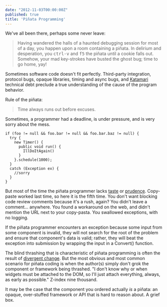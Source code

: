 ```yaml
---
date: "2012-11-03T00:00:00Z"
published: true
title: 'Piñata Programming'
---
```


We've all been there, perhaps some never leave:


> Having wandered the halls of a haunted debugging session for most of a day, you happen upon a room containing a piñata. In delirium and desperation, you <kbd>ctrl-v</kbd> and <kbd>f5</kbd> the piñata until a cookie falls out. Somehow, your mad key-strokes have busted the ghost bug; time to go home, yay!

Sometimes software code doesn't fit perfectly. Third-party integration, protocol bugs, opaque libraries, timing and async bugs, and <a href="http://en.wikipedia.org/wiki/Katamari_Damacy">Katamari</a> technical debt preclude a true understanding of the cause of the program behavior.

Rule of the piñata:

> Time always runs out before excuses.

Sometimes, a programmer had a deadline, is under pressure, and is very sorry about the mess.

    if (foo != null && foo.bar != null && foo.bar.baz != null) {
      try {
        new Timer() {
          public void run() {
            IllDoItAgain()
          }
        }.schedule(1000);
      }
      catch (Exception ex) {
        //sorry
      }
    }


But most of the time the piñata programmer lacks <a href="http://www.dodgycoder.net/2012/09/q-with-nine-great-programmers.html">taste</a> or <a href="http://martinfowler.com/bliki/TechnicalDebtQuadrant.html">prudence</a>. Copy-paste worked last time, so here it is the fifth time. You don't want blocking code review comments because it's a rush, again? You didn't leave a comment... anywhere. You found a workaround on the web, and didn't mention the URL next to your copy-pasta. You swallowed exceptions, with no logging.

If the piñata programmer encounters an exception because some input from some component is invalid, they will not search for the root of the problem and ensure that component's data is valid; rather, they will beat the exception into submission by wrapping the input in a Convert() function.

The blind thrashing that is characteristic of piñata programming is often the result of <a href="http://speakerdeck.com/bkeepers/why-our-code-smells?slide=11">divergent change</a>. But the most obvious and most common scenario for piñata coding is when the author(s) simply don't grok the component or framework being thrashed. "I don't know why or when widgets must be attached to the DOM, so I'll just attach everything, always, as early as possible." Z-index nine thousand.

It may be the case that the component you ordered actually <i>is</i> a piñata: an opaque, over-stuffed framework or API that is hard to reason about. A grief box.
